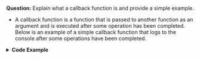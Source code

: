 ##
**Question:** Explain what a callback function is and provide a simple example.

- A callback function is a function that is passed to another function as an argument and is executed after some operation has been completed. Below is an example of a simple callback function that logs to the console after some operations have been completed.

<details><summary><b>Code Example</b></summary>
```ruby
<b>
const sum = (a, b, callback) => {

    const sum = a + b;

    callback();
}

const a = 5, b = 6;

sum(a, b, function () {

    console.log('summation done!')

})
</b>
```